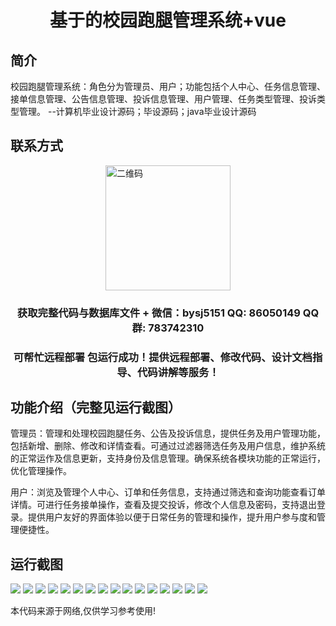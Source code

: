 <p><h1 align="center">基于的校园跑腿管理系统+vue</h1></p>

## 简介
校园跑腿管理系统：角色分为管理员、用户；功能包括个人中心、任务信息管理、接单信息管理、公告信息管理、投诉信息管理、用户管理、任务类型管理、投诉类型管理。    --计算机毕业设计源码；毕设源码；java毕业设计源码


## 联系方式
<img src="https://bs-1329754181.cos.ap-shanghai.myqcloud.com/wx.jpg" alt="二维码" style="display: block; margin: 0 auto;" width="200px">
<p><h3 align="center">获取完整代码与数据库文件 + 微信：bysj5151 QQ: 86050149 QQ群: 783742310</h3></p>
<p><h3 align="center">可帮忙远程部署 包运行成功！提供远程部署、修改代码、设计文档指导、代码讲解等服务！</h3></p>

## 功能介绍（完整见运行截图）
管理员：管理和处理校园跑腿任务、公告及投诉信息，提供任务及用户管理功能，包括新增、删除、修改和详情查看。可通过过滤器筛选任务及用户信息，维护系统的正常运作及信息更新，支持身份及信息管理。确保系统各模块功能的正常运行，优化管理操作。

用户：浏览及管理个人中心、订单和任务信息，支持通过筛选和查询功能查看订单详情。可进行任务接单操作，查看及提交投诉，修改个人信息及密码，支持退出登录。提供用户友好的界面体验以便于日常任务的管理和操作，提升用户参与度和管理便捷性。


## 运行截图
![](https://bs-1329754181.cos.ap-shanghai.myqcloud.com/ssm/CampusErrandManagementSystem/img/001.jpg)
![](https://bs-1329754181.cos.ap-shanghai.myqcloud.com/ssm/CampusErrandManagementSystem/img/002.jpg)
![](https://bs-1329754181.cos.ap-shanghai.myqcloud.com/ssm/CampusErrandManagementSystem/img/003.jpg)
![](https://bs-1329754181.cos.ap-shanghai.myqcloud.com/ssm/CampusErrandManagementSystem/img/004.jpg)
![](https://bs-1329754181.cos.ap-shanghai.myqcloud.com/ssm/CampusErrandManagementSystem/img/005.jpg)
![](https://bs-1329754181.cos.ap-shanghai.myqcloud.com/ssm/CampusErrandManagementSystem/img/006.jpg)
![](https://bs-1329754181.cos.ap-shanghai.myqcloud.com/ssm/CampusErrandManagementSystem/img/007.jpg)
![](https://bs-1329754181.cos.ap-shanghai.myqcloud.com/ssm/CampusErrandManagementSystem/img/008.jpg)
![](https://bs-1329754181.cos.ap-shanghai.myqcloud.com/ssm/CampusErrandManagementSystem/img/009.jpg)
![](https://bs-1329754181.cos.ap-shanghai.myqcloud.com/ssm/CampusErrandManagementSystem/img/010.jpg)
![](https://bs-1329754181.cos.ap-shanghai.myqcloud.com/ssm/CampusErrandManagementSystem/img/011.jpg)
![](https://bs-1329754181.cos.ap-shanghai.myqcloud.com/ssm/CampusErrandManagementSystem/img/012.jpg)
![](https://bs-1329754181.cos.ap-shanghai.myqcloud.com/ssm/CampusErrandManagementSystem/img/013.jpg)
![](https://bs-1329754181.cos.ap-shanghai.myqcloud.com/ssm/CampusErrandManagementSystem/img/014.jpg)
![](https://bs-1329754181.cos.ap-shanghai.myqcloud.com/ssm/CampusErrandManagementSystem/img/015.jpg)
![](https://bs-1329754181.cos.ap-shanghai.myqcloud.com/ssm/CampusErrandManagementSystem/img/016.jpg)

<p>本代码来源于网络,仅供学习参考使用!</p>

